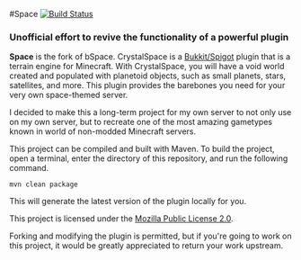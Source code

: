 #Space [![Build Status](https://travis-ci.org/CrystalCraftMC/CrystalSpace.svg)](https://travis-ci.org/CrystalCraftMC/CrystalSpace)

### Unofficial effort to revive the functionality of a powerful plugin


**Space** is the fork of bSpace. CrystalSpace is a [Bukkit/Spigot](https://www.spigotmc.org/) plugin that is a terrain engine for Minecraft. With CrystalSpace, you will have a void world created and populated with planetoid objects, such as small planets, stars, satellites, and more. This plugin provides the barebones you need for your very own space-themed server.

I decided to make this a long-term project for my own server to not only use on my own server, but to recreate one of the most amazing gametypes known in world of non-modded Minecraft servers.


This project can be compiled and built with Maven. To build the project, open a terminal, enter the directory of this repository, and run the following command.

`mvn clean package`

This will generate the latest version of the plugin locally for you.



This project is licensed under the [Mozilla Public License 2.0](https://www.mozilla.org/en-US/MPL/).

Forking and modifying the plugin is permitted, but if you're going to work on this project, it would be greatly appreciated to return your work upstream.
